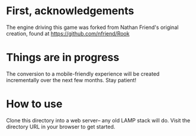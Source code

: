 # First, acknowledgements
The engine driving this game was forked from Nathan Friend's original creation, found at https://github.com/nfriend/Rook

# Things are in progress
The conversion to a mobile-friendly experience will be created incrementally over the next few months. Stay patient!

# How to use
Clone this directory into a web server– any old LAMP stack will do. Visit the directory URL in your browser to get started.
